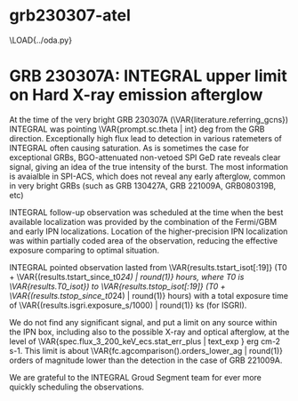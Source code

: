# grb230307-atel

\LOAD{../oda.py}

# GRB 230307A: INTEGRAL upper limit on Hard X-ray emission afterglow

At the time of the very bright GRB 230307A (\VAR{literature.referring_gcns}) INTEGRAL was pointing \VAR{prompt.sc.theta | int} deg from the GRB direction. Exceptionally high flux lead to detection in various ratemeters of INTEGRAL often causing saturation. As is sometimes the case for exceptional GRBs, BGO-attenuated non-vetoed SPI GeD rate reveals clear signal, giving an idea of the true intensity of the burst. The most information is avaialble in SPI-ACS, which does not reveal any early afterglow, common in very bright GRBs (such as GRB 130427A, GRB 221009A, GRB080319B, etc)

INTEGRAL follow-up observation was scheduled at the time when the best available localization was provided by the combination of the Fermi/GBM and early IPN localizations. Location of the higher-precision IPN localization was within partially coded area of the observation, reducing the effective exposure comparing to optimal situation.

INTEGRAL pointed observation lasted from \VAR{results.tstart_isot[:19]} (T0 + \VAR{(results.tstart_since_t0*24) | round(1)} hours, where T0 is \VAR{results.T0_isot}) to \VAR{results.tstop_isot[:19]} (T0 + \VAR{(results.tstop_since_t0*24) | round(1)} hours) with a total exposure time of \VAR{(results.isgri.exposure_s/1000) | round(1)} ks (for ISGRI).

We do not find any significant signal, and put a limit on any source within the IPN box, including also to the possible X-ray and optical afterglow, at the level of \VAR{spec.flux_3_200_keV_ecs.stat_err_plus | text_exp } erg cm-2 s-1. This limit is about \VAR{fc.agcomparison().orders_lower_ag | round(1)} orders of magnitude lower than the detection in the case of GRB 221009A. 

<!-- The upper limit is factor XX lower than in the case of GRB221009A (and factor XX lower in ratio to prompt emission luminosity). appears rather similar to GRB120711A, but at 10 times smaller distance. -->

We are grateful to the INTEGRAL Groud Segment team for ever more quickly scheduling the observations.

<!-- Images and reduced data related to this publication can be found here: https://zenodo.org/record/7186289 -->
